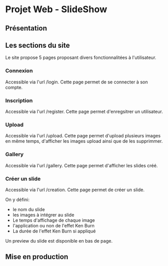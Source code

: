 # Projet Web - SlideShow

## Présentation

## Les sections du site
Le site propose 5 pages proposant divers fonctionnalitées à l'utilisateur.

### Connexion
Accessible via l'url /login.
Cette page permet de se connecter à son compte.

### Inscription
Accessible via l'url /register.
Cette page permet d'enregsitrer un utilisateur.

### Upload
Accessible via l'url /upload.
Cette page permet d'upload plusieurs images en même temps, d'afficher les images upload ainsi que de les supprimmer.

### Gallery
Accessible via l'url /gallery.
Cette page permet d'afficher les slides créé.

### Créer un slide
Accessible via l'url /creation.
Cette page permet de créer un slide.

On y défini:
- le nom du slide
- les images à intégrer au slide
- Le temps d'affichage de chaque image
- l'application ou non de l'effet Ken Burn
- La durée de l'effet Ken Burn si appliqué

Un preview du slide est disponible en bas de page.

## Mise en production
